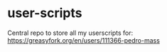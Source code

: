 # user-scripts

Central repo to store all my userscripts for: https://greasyfork.org/en/users/111366-pedro-mass